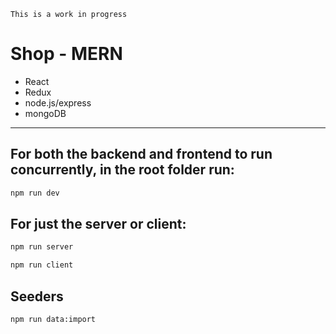 ```
This is a work in progress
```
# Shop - MERN

- React
- Redux
- node.js/express
- mongoDB

---

## For both the backend and frontend to run concurrently, in the root folder run:

```bash
npm run dev
```

## For just the server or client:

```bash
npm run server
```

```bash
npm run client
```

## Seeders

```bash
npm run data:import
```
